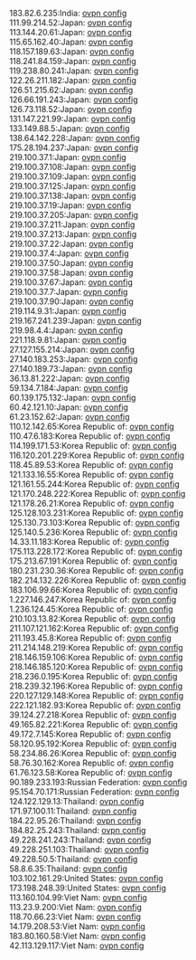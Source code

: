 183.82.6.235:India: [ovpn config](vpn/183_82_6_235.ovpn)  
111.99.214.52:Japan: [ovpn config](vpn/111_99_214_52.ovpn)  
113.144.20.61:Japan: [ovpn config](vpn/113_144_20_61.ovpn)  
115.65.162.40:Japan: [ovpn config](vpn/115_65_162_40.ovpn)  
118.157.189.63:Japan: [ovpn config](vpn/118_157_189_63.ovpn)  
118.241.84.159:Japan: [ovpn config](vpn/118_241_84_159.ovpn)  
119.238.80.241:Japan: [ovpn config](vpn/119_238_80_241.ovpn)  
122.26.211.182:Japan: [ovpn config](vpn/122_26_211_182.ovpn)  
126.51.215.62:Japan: [ovpn config](vpn/126_51_215_62.ovpn)  
126.66.191.243:Japan: [ovpn config](vpn/126_66_191_243.ovpn)  
126.73.118.52:Japan: [ovpn config](vpn/126_73_118_52.ovpn)  
131.147.221.99:Japan: [ovpn config](vpn/131_147_221_99.ovpn)  
133.149.88.5:Japan: [ovpn config](vpn/133_149_88_5.ovpn)  
138.64.142.228:Japan: [ovpn config](vpn/138_64_142_228.ovpn)  
175.28.194.237:Japan: [ovpn config](vpn/175_28_194_237.ovpn)  
219.100.37.1:Japan: [ovpn config](vpn/219_100_37_1.ovpn)  
219.100.37.108:Japan: [ovpn config](vpn/219_100_37_108.ovpn)  
219.100.37.109:Japan: [ovpn config](vpn/219_100_37_109.ovpn)  
219.100.37.125:Japan: [ovpn config](vpn/219_100_37_125.ovpn)  
219.100.37.138:Japan: [ovpn config](vpn/219_100_37_138.ovpn)  
219.100.37.19:Japan: [ovpn config](vpn/219_100_37_19.ovpn)  
219.100.37.205:Japan: [ovpn config](vpn/219_100_37_205.ovpn)  
219.100.37.211:Japan: [ovpn config](vpn/219_100_37_211.ovpn)  
219.100.37.213:Japan: [ovpn config](vpn/219_100_37_213.ovpn)  
219.100.37.22:Japan: [ovpn config](vpn/219_100_37_22.ovpn)  
219.100.37.4:Japan: [ovpn config](vpn/219_100_37_4.ovpn)  
219.100.37.50:Japan: [ovpn config](vpn/219_100_37_50.ovpn)  
219.100.37.58:Japan: [ovpn config](vpn/219_100_37_58.ovpn)  
219.100.37.67:Japan: [ovpn config](vpn/219_100_37_67.ovpn)  
219.100.37.7:Japan: [ovpn config](vpn/219_100_37_7.ovpn)  
219.100.37.90:Japan: [ovpn config](vpn/219_100_37_90.ovpn)  
219.114.9.31:Japan: [ovpn config](vpn/219_114_9_31.ovpn)  
219.167.241.239:Japan: [ovpn config](vpn/219_167_241_239.ovpn)  
219.98.4.4:Japan: [ovpn config](vpn/219_98_4_4.ovpn)  
221.118.9.81:Japan: [ovpn config](vpn/221_118_9_81.ovpn)  
27.127.155.214:Japan: [ovpn config](vpn/27_127_155_214.ovpn)  
27.140.183.253:Japan: [ovpn config](vpn/27_140_183_253.ovpn)  
27.140.189.73:Japan: [ovpn config](vpn/27_140_189_73.ovpn)  
36.13.81.222:Japan: [ovpn config](vpn/36_13_81_222.ovpn)  
59.134.7.184:Japan: [ovpn config](vpn/59_134_7_184.ovpn)  
60.139.175.132:Japan: [ovpn config](vpn/60_139_175_132.ovpn)  
60.42.121.10:Japan: [ovpn config](vpn/60_42_121_10.ovpn)  
61.23.152.62:Japan: [ovpn config](vpn/61_23_152_62.ovpn)  
110.12.142.65:Korea Republic of: [ovpn config](vpn/110_12_142_65.ovpn)  
110.47.6.183:Korea Republic of: [ovpn config](vpn/110_47_6_183.ovpn)  
114.199.171.53:Korea Republic of: [ovpn config](vpn/114_199_171_53.ovpn)  
116.120.201.229:Korea Republic of: [ovpn config](vpn/116_120_201_229.ovpn)  
118.45.89.53:Korea Republic of: [ovpn config](vpn/118_45_89_53.ovpn)  
121.133.16.55:Korea Republic of: [ovpn config](vpn/121_133_16_55.ovpn)  
121.161.55.244:Korea Republic of: [ovpn config](vpn/121_161_55_244.ovpn)  
121.170.248.222:Korea Republic of: [ovpn config](vpn/121_170_248_222.ovpn)  
121.178.26.21:Korea Republic of: [ovpn config](vpn/121_178_26_21.ovpn)  
125.128.103.231:Korea Republic of: [ovpn config](vpn/125_128_103_231.ovpn)  
125.130.73.103:Korea Republic of: [ovpn config](vpn/125_130_73_103.ovpn)  
125.140.5.236:Korea Republic of: [ovpn config](vpn/125_140_5_236.ovpn)  
14.33.11.183:Korea Republic of: [ovpn config](vpn/14_33_11_183.ovpn)  
175.113.228.172:Korea Republic of: [ovpn config](vpn/175_113_228_172.ovpn)  
175.213.67.191:Korea Republic of: [ovpn config](vpn/175_213_67_191.ovpn)  
180.231.230.36:Korea Republic of: [ovpn config](vpn/180_231_230_36.ovpn)  
182.214.132.226:Korea Republic of: [ovpn config](vpn/182_214_132_226.ovpn)  
183.106.99.66:Korea Republic of: [ovpn config](vpn/183_106_99_66.ovpn)  
1.227.146.247:Korea Republic of: [ovpn config](vpn/1_227_146_247.ovpn)  
1.236.124.45:Korea Republic of: [ovpn config](vpn/1_236_124_45.ovpn)  
210.103.13.82:Korea Republic of: [ovpn config](vpn/210_103_13_82.ovpn)  
211.107.121.162:Korea Republic of: [ovpn config](vpn/211_107_121_162.ovpn)  
211.193.45.8:Korea Republic of: [ovpn config](vpn/211_193_45_8.ovpn)  
211.214.148.219:Korea Republic of: [ovpn config](vpn/211_214_148_219.ovpn)  
218.146.159.106:Korea Republic of: [ovpn config](vpn/218_146_159_106.ovpn)  
218.146.185.120:Korea Republic of: [ovpn config](vpn/218_146_185_120.ovpn)  
218.236.0.195:Korea Republic of: [ovpn config](vpn/218_236_0_195.ovpn)  
218.239.32.196:Korea Republic of: [ovpn config](vpn/218_239_32_196.ovpn)  
220.127.129.148:Korea Republic of: [ovpn config](vpn/220_127_129_148.ovpn)  
222.121.182.93:Korea Republic of: [ovpn config](vpn/222_121_182_93.ovpn)  
39.124.27.218:Korea Republic of: [ovpn config](vpn/39_124_27_218.ovpn)  
49.165.82.221:Korea Republic of: [ovpn config](vpn/49_165_82_221.ovpn)  
49.172.7.145:Korea Republic of: [ovpn config](vpn/49_172_7_145.ovpn)  
58.120.95.192:Korea Republic of: [ovpn config](vpn/58_120_95_192.ovpn)  
58.234.86.26:Korea Republic of: [ovpn config](vpn/58_234_86_26.ovpn)  
58.76.30.162:Korea Republic of: [ovpn config](vpn/58_76_30_162.ovpn)  
61.76.123.58:Korea Republic of: [ovpn config](vpn/61_76_123_58.ovpn)  
90.189.233.193:Russian Federation: [ovpn config](vpn/90_189_233_193.ovpn)  
95.154.70.171:Russian Federation: [ovpn config](vpn/95_154_70_171.ovpn)  
124.122.129.13:Thailand: [ovpn config](vpn/124_122_129_13.ovpn)  
171.97.100.11:Thailand: [ovpn config](vpn/171_97_100_11.ovpn)  
184.22.95.26:Thailand: [ovpn config](vpn/184_22_95_26.ovpn)  
184.82.25.243:Thailand: [ovpn config](vpn/184_82_25_243.ovpn)  
49.228.241.243:Thailand: [ovpn config](vpn/49_228_241_243.ovpn)  
49.228.251.103:Thailand: [ovpn config](vpn/49_228_251_103.ovpn)  
49.228.50.5:Thailand: [ovpn config](vpn/49_228_50_5.ovpn)  
58.8.6.35:Thailand: [ovpn config](vpn/58_8_6_35.ovpn)  
103.102.161.29:United States: [ovpn config](vpn/103_102_161_29.ovpn)  
173.198.248.39:United States: [ovpn config](vpn/173_198_248_39.ovpn)  
113.160.104.99:Viet Nam: [ovpn config](vpn/113_160_104_99.ovpn)  
113.23.9.200:Viet Nam: [ovpn config](vpn/113_23_9_200.ovpn)  
118.70.66.23:Viet Nam: [ovpn config](vpn/118_70_66_23.ovpn)  
14.179.208.53:Viet Nam: [ovpn config](vpn/14_179_208_53.ovpn)  
183.80.160.58:Viet Nam: [ovpn config](vpn/183_80_160_58.ovpn)  
42.113.129.117:Viet Nam: [ovpn config](vpn/42_113_129_117.ovpn)  
